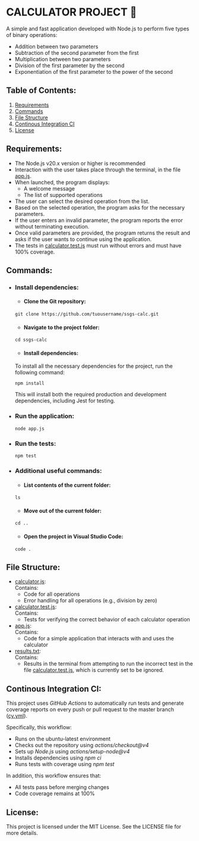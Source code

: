 # CALCULATOR PROJECT 🔢
A simple and fast application developed with Node.js to perform five types of binary operations:
- Addition between two parameters
- Subtraction of the second parameter from the first
- Multiplication between two parameters
- Division of the first parameter by the second
- Exponentiation of the first parameter to the power of the second

## Table of Contents:
1. [Requirements](#requirements)
2. [Commands](#commands)
3. [File Structure](#file-structure)
4. [Continous Integration CI](#Continous-Integration-CI)
5. [License](#License)

## Requirements:
- The Node.js v20.x version or higher is recommended
- Interaction with the user takes place through the terminal, in the file [app.js](src/app.js).
- When launched, the program displays:
  * A welcome message
  * The list of supported operations
- The user can select the desired operation from the list.
- Based on the selected operation, the program asks for the necessary parameters.
- If the user enters an invalid parameter, the program reports the error without terminating execution.
- Once valid parameters are provided, the program returns the result and asks if the user wants to continue using the application.
- The tests in [calculator.test.js](test/calculator.test.js) must run without errors and must have 100% coverage.
   
## Commands: 

- ### Install dependencies:
  
  * #### Clone the Git repository:
  ```
  git clone https://github.com/tuousername/ssgs-calc.git
  ```
  
  * #### Navigate to the project folder:
  ```
  cd ssgs-calc
  ```
  
  * #### Install dependencies: <br>
  To install all the necessary dependencies for the project, run the following command:
  ```
  npm install
  ```
  This will install both the required production and development dependencies, including Jest for testing.
  
- ### Run the application:
  ```
  node app.js
  ```

- ### Run the tests:
  ```
  npm test
  ```

- ### Additional useful commands:

  * #### List contents of the current folder:
  ```
  ls
  ```
  
  * #### Move out of the current folder:
  ```
  cd ..
  ``` 
  * #### Open the project in Visual Studio Code:
  ```
  code .
  ```

## File Structure:
- [calculator.js](src/calculator.js): <br> 
  Contains: 
    * Code for all operations
    * Error handling for all operations (e.g., division by zero)
- [calculator.test.js](test/calculator.test.js):<br> 
  Contains: 
    * Tests for verifying the correct behavior of each calculator operation
- [app.js](src/app.js):<br> 
  Contains: 
    * Code for a simple application that interacts with and uses the calculator
 - [results.txt](output/results.txt):<br> 
  Contains: 
    * Results in the terminal from attempting to run the incorrect test in the file [calculator.test.js](test/calculator.test.js), which is currently set to be ignored.

## Continous Integration CI: 
This project uses _GitHub Actions_ to automatically run tests and generate coverage reports on every push or pull request to the master branch ([cy.yml](.github/workflows/ci.yml)).

Specifically, this workflow:
- Runs on the ubuntu-latest environment
- Checks out the repository using _actions/checkout@v4_
- Sets up _Node.js_ using _actions/setup-node@v4_
- Installs dependencies using _npm ci_
- Runs tests with coverage using _npm test_

In addition, this workflow ensures that:
- All tests pass before merging changes
- Code coverage remains at 100%

## License: 
This project is licensed under the MIT License. See the LICENSE file for more details.

